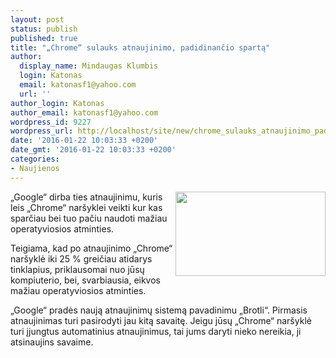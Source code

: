 ```yaml
---
layout: post
status: publish
published: true
title: "„Chrome“ sulauks atnaujinimo, padidinančio spartą"
author:
  display_name: Mindaugas Klumbis
  login: Katonas
  email: katonasf1@yahoo.com
  url: ''
author_login: Katonas
author_email: katonasf1@yahoo.com
wordpress_id: 9227
wordpress_url: http://localhost/site/new/chrome_sulauks_atnaujinimo_padidinancio_sparta/
date: '2016-01-22 10:03:33 +0200'
date_gmt: '2016-01-22 10:03:33 +0200'
categories:
- Naujienos
---
```

<p>
	<img alt="" src="http://technews.lt/userfiles/google_chrome-e1417022353630.png" style="width: 240px; height: 135px; float: right;" />&bdquo;Google&ldquo; dirba ties atnaujinimu, kuris leis &bdquo;Chrome&ldquo; nar&scaron;yklei veikti kur kas sparčiau bei tuo pačiu naudoti mažiau operatyviosios atminties.</p>
<p>
	Teigiama, kad po atnaujinimo &bdquo;Chrome&ldquo; nar&scaron;yklė iki 25 % greičiau atidarys tinklapius, priklausomai nuo jūsų kompiuterio, bei, svarbiausia, eikvos mažiau operatyviosios atminties.</p>
<p>
	&bdquo;Google&ldquo; pradės naują atnaujinimų sistemą pavadinimu &bdquo;Brotli&ldquo;. Pirmasis atnaujinimas turi pasirodyti jau kitą savaitę. Jeigu jūsų &bdquo;Chrome&ldquo; nar&scaron;yklė turi įjungtus automatinius atnaujinimus, tai jums daryti nieko nereikia, ji atsinaujins savaime.</p>
